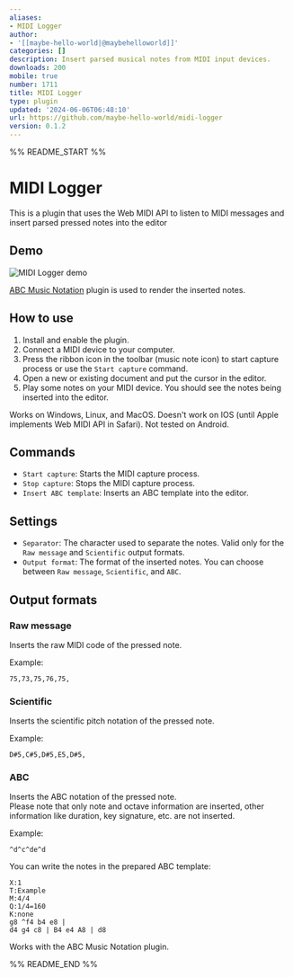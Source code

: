 ```yaml
---
aliases:
- MIDI Logger
author:
- '[[maybe-hello-world|@maybehelloworld]]'
categories: []
description: Insert parsed musical notes from MIDI input devices.
downloads: 200
mobile: true
number: 1711
title: MIDI Logger
type: plugin
updated: '2024-06-06T06:48:10'
url: https://github.com/maybe-hello-world/midi-logger
version: 0.1.2
---
```


%% README_START %%

# MIDI Logger

This is a plugin that uses the Web MIDI API to listen to MIDI messages and insert parsed pressed notes into the editor

## Demo

![MIDI Logger demo](https://raw.githubusercontent.com/maybe-hello-world/midi-logger/HEAD/resources/demo.gif)

[ABC Music Notation](https://github.com/abcjs-music/obsidian-plugin-abcjs) plugin is used to render the inserted notes.

## How to use

1. Install and enable the plugin.
2. Connect a MIDI device to your computer.
3. Press the ribbon icon in the toolbar (music note icon) to start capture process or use the `Start capture` command.
4. Open a new or existing document and put the cursor in the editor.
5. Play some notes on your MIDI device. You should see the notes being inserted into the editor.

Works on Windows, Linux, and MacOS. Doesn't work on IOS (until Apple implements Web MIDI API in Safari). Not tested on Android.

## Commands

- `Start capture`: Starts the MIDI capture process.
- `Stop capture`: Stops the MIDI capture process.
- `Insert ABC template`: Inserts an ABC template into the editor.

## Settings

- `Separator`: The character used to separate the notes. Valid only for the `Raw message` and `Scientific` output formats.  
- `Output format`: The format of the inserted notes. You can choose between `Raw message`, `Scientific`, and `ABC`.  

## Output formats

### Raw message

Inserts the raw MIDI code of the pressed note.

Example:
```
75,73,75,76,75,
```

### Scientific

Inserts the scientific pitch notation of the pressed note.

Example:
```
D#5,C#5,D#5,E5,D#5,
```

### ABC

Inserts the ABC notation of the pressed note.  
Please note that only note and octave information are inserted, other information like duration, key signature, etc. are not inserted. 

Example:
```
^d^c^de^d 
```

You can write the notes in the prepared ABC template:

```music-abc
X:1
T:Example
M:4/4
Q:1/4=160
K:none
g8 ^f4 b4 e8 |
d4 g4 c8 | B4 e4 A8 | d8
```

Works with the ABC Music Notation plugin.


%% README_END %%